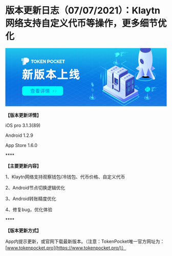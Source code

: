 # 版本更新日志（07/07/2021）：Klaytn网络支持自定义代币等操作，更多细节优化

![](../../.gitbook/assets/geng-xin-ban-ben-.png)

**【版本更新详情】**

iOS pro 3.1.3\(89\) 

Android 1.2.9

App Store 1.6.0 

\*\*\*\*

**【主要更新内容】**

1、Klaytn网络支持观察钱包/冷钱包、代币价格、自定义代币 

2、Android节点切换逻辑优化 

3、Android转账精度优化 

4、修复bug，优化体验

\*\*\*\*

**【版本更新方式】**

App内提示更新，或官网下载最新版本。（注意：TokenPocket唯一官方网址为：[www.tokenpocket.pro](https://www.tokenpocket.pro/)）

